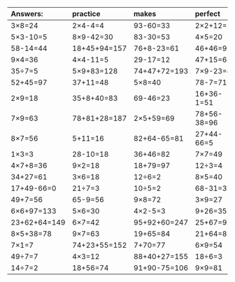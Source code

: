 | Answers: | practice | makes | perfect | ! |
| :--- | :--- | :--- | :--- | :--- |
| 3×8=24 | 2×4-4=4 | 93-60=33 | 2×2+12=16 | 41+17=58 | 
| 5×3-10=5 | 8×9-42=30 | 83-30=53 | 4×5=20 | 4×6=24 | 
| 58-14=44 | 18+45+94=157 | 76+8-23=61 | 46+46=92 | 24÷6=4 | 
| 9×4=36 | 4×4-11=5 | 29-17=12 | 47+15=62 | 39+40=79 | 
| 35÷7=5 | 5×9+83=128 | 74+47+72=193 | 7×9-23=40 | 5×2=10 | 
| 52+45=97 | 37+11=48 | 5×8=40 | 78-7=71 | 25+73=98 | 
| 2×9=18 | 35+8+40=83 | 69-46=23 | 16+36-1=51 | 35÷5=7 | 
| 7×9=63 | 78+81+28=187 | 2×5+59=69 | 78+56-38=96 | 10+16+34=60 | 
| 8×7=56 | 5+11=16 | 82+64-65=81 | 27+44-66=5 | 2×5=10 | 
| 1×3=3 | 28-10=18 | 36+46=82 | 7×7=49 | 8×3+69=93 | 
| 4×7+8=36 | 9×2=18 | 18+79=97 | 12÷3=4 | 3×3+2=11 | 
| 34+27=61 | 3×6=18 | 12÷6=2 | 8×5=40 | 5×9=45 | 
| 17+49-66=0 | 21÷7=3 | 10÷5=2 | 68-31=37 | 3×2=6 | 
| 49+7=56 | 65-9=56 | 9×8=72 | 3×9=27 | 95+76-87=84 | 
| 6×6+97=133 | 5×6=30 | 4×2-5=3 | 9+26=35 | 4×3+10=22 | 
| 23+62+64=149 | 6×7=42 | 95+92+60=247 | 25+67=92 | 87+7=94 | 
| 8×5+38=78 | 9×7=63 | 19+65=84 | 21+64=85 | 20÷4=5 | 
| 7×1=7 | 74+23+55=152 | 7+70=77 | 6×9=54 | 78-6=72 | 
| 49÷7=7 | 4×3=12 | 88+40+27=155 | 18÷6=3 | 91+19+34=144 | 
| 14÷7=2 | 18+56=74 | 91+90-75=106 | 9×9=81 | 9×3-4=23 | 
